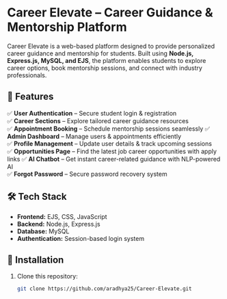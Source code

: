 # Career Elevate – Career Guidance & Mentorship Platform  

Career Elevate is a web-based platform designed to provide personalized career guidance and mentorship for students. Built using **Node.js, Express.js, MySQL, and EJS**, the platform enables students to explore career options, book mentorship sessions, and connect with industry professionals.  

## 🚀 Features  
✅ **User Authentication** – Secure student login & registration  
✅ **Career Sections** – Explore tailored career guidance resources  
✅ **Appointment Booking** – Schedule mentorship sessions seamlessly
✅
**Admin Dashboard** – Manage users & appointments efficiently  
✅ **Profile Management** – Update user details & track upcoming sessions  
✅ **Opportunities Page** – Find the latest job career opportunities with apply links
✅ **AI Chatbot** – Get instant career-related guidance with NLP-powered AI  
✅ **Forgot Password** – Secure password recovery system  

## 🛠 Tech Stack  
- **Frontend:** EJS, CSS, JavaScript  
- **Backend:** Node.js, Express.js  
- **Database:** MySQL  
- **Authentication:** Session-based login system  

## 📌 Installation  

1. Clone this repository:  
   ```bash
   git clone https://github.com/aradhya25/Career-Elevate.git
